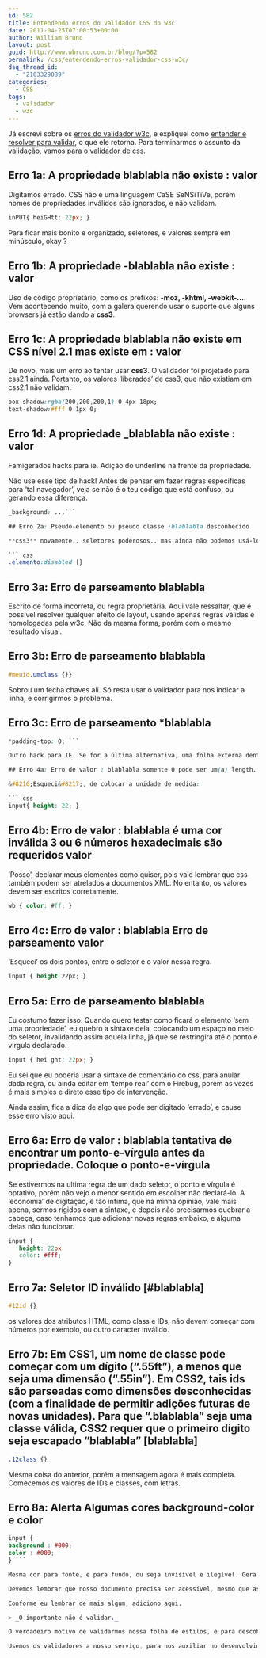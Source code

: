 ```yaml
---
id: 582
title: Entendendo erros do validador CSS do w3c
date: 2011-04-25T07:00:53+00:00
author: William Bruno
layout: post
guid: http://www.wbruno.com.br/blog/?p=582
permalink: /css/entendendo-erros-validador-css-w3c/
dsq_thread_id:
  - "2103329089"
categories:
  - CSS
tags:
  - validador
  - w3c
---
```

Já escrevi sobre os [erros do validador w3c](https://wbruno.com.br/html/entendendo-erros-validador-html-w3c/), e expliquei como [entender e resolver para validar](https://wbruno.com.br/html/entendendo-erros-validador-html-w3c-parte-2/), o que ele retorna. Para terminarmos o assunto da validação, vamos para o <a href="http://jigsaw.w3.org/css-validator/" target="_blank">validador de css</a>.

<!--more-->

## Erro 1a: A propriedade blablabla não existe : valor

Digitamos errado. CSS não é uma linguagem CaSE SeNSiTiVe, porém nomes de propriedades inválidos são ignorados, e não validam.

``` css
inPUT{ heiGHtt: 22px; }
```

Para ficar mais bonito e organizado, seletores, e valores sempre em minúsculo, okay ?

## Erro 1b: A propriedade -blablabla não existe : valor

Uso de código proprietário, como os prefixos: **-moz, -khtml, -webkit-&#8230;**. Vem acontecendo muito, com a galera querendo usar o suporte que alguns browsers já estão dando a **css3**.

## Erro 1c: A propriedade blablabla não existe em CSS nível 2.1 mas existe em : valor

De novo, mais um erro ao tentar usar **css3**. O validador foi projetado para css2.1 ainda. Portanto, os valores &#8216;liberados&#8217; de css3, que não existiam em css2.1 não validam.

``` css
box-shadow:rgba(200,200,200,1) 0 4px 18px;
text-shadow:#fff 0 1px 0;
```

## Erro 1d: A propriedade _blablabla não existe : valor

Famigerados hacks para ie. Adição do underline na frente da propriedade.

Não use esse tipo de hack! Antes de pensar em fazer regras especificas para &#8216;tal navegador&#8217;, veja se não é o teu código que está confuso, ou gerando essa diferença.

``` css
_background: ...```

## Erro 2a: Pseudo-elemento ou pseudo classe :blablabla desconhecido

**css3** novamente.. seletores poderosos.. mas ainda não podemos usá-los de forma simples e crossbrowser.

``` css
.elemento:disabled {}
```

## Erro 3a: Erro de parseamento blablabla

Escrito de forma incorreta, ou regra proprietária. Aqui vale ressaltar, que é possível resolver qualquer efeito de layout, usando apenas regras válidas e homologadas pela w3c. Não da mesma forma, porém com o mesmo resultado visual.

## Erro 3b: Erro de parseamento blablabla

``` css
#meuid.umclass {}}
```

Sobrou um fecha chaves ali. Só resta usar o validador para nos indicar a linha, e corrigirmos o problema.

## Erro 3c: Erro de parseamento *blablabla

``` css
*padding-top: 0; ```

Outro hack para IE. Se for a última alternativa, uma folha externa dentro de um comentário condicional, é muito mais elegante e simples de dar manutenção do que esse tipo de hack.

## Erro 4a: Erro de valor : blablabla somente 0 pode ser um(a) length. Você deve declarar uma unidade de medida para o número : valor

&#8216;Esqueci&#8217;, de colocar a unidade de medida:

``` css
input{ height: 22; }
```

## Erro 4b: Erro de valor : blablabla é uma cor inválida 3 ou 6 números hexadecimais são requeridos valor

&#8216;Posso&#8217;, declarar meus elementos como quiser, pois vale lembrar que css também podem ser atrelados a documentos XML. No entanto, os valores devem ser escritos corretamente.

``` css
wb { color: #ff; }
```

## Erro 4c: Erro de valor : blablabla Erro de parseamento valor

&#8216;Esqueci&#8217; os dois pontos, entre o seletor e o valor nessa regra.

``` css
input { height 22px; }
```

## Erro 5a: Erro de parseamento blablabla

Eu costumo fazer isso. Quando quero testar como ficará o elemento &#8216;sem uma propriedade&#8217;, eu quebro a sintaxe dela, colocando um espaço no meio do seletor, invalidando assim aquela linha, já que se restringirá até o ponto e virgula declarado.

``` css
input { hei ght: 22px; }
```

Eu sei que eu poderia usar a sintaxe de comentário do css, para anular dada regra, ou ainda editar em &#8216;tempo real&#8217; com o Firebug, porém as vezes é mais simples e direto esse tipo de intervenção.

Ainda assim, fica a dica de algo que pode ser digitado &#8216;errado&#8217;, e cause esse erro visto aqui.

## Erro 6a: Erro de valor : blablabla tentativa de encontrar um ponto-e-vírgula antes da propriedade. Coloque o ponto-e-vírgula

Se estivermos na ultima regra de um dado seletor, o ponto e vírgula é optativo, porém não vejo o menor sentido em escolher não declará-lo. A &#8216;economia&#8217; de digitação, é tão ínfima, que na minha opinião, vale mais apena, sermos rígidos com a sintaxe, e depois não precisarmos quebrar a cabeça, caso tenhamos que adicionar novas regras embaixo, e alguma delas não funcionar.

``` css
input {
   height: 22px
   color: #fff;
}
```

## Erro 7a: Seletor ID inválido [#blablabla]

``` css
#12id {}
```

os valores dos atributos HTML, como class e IDs, não devem começar com números por exemplo, ou outro caracter inválido.

## Erro 7b: Em CSS1, um nome de classe pode começar com um dígito (&#8220;.55ft&#8221;), a menos que seja uma dimensão (&#8220;.55in&#8221;). Em CSS2, tais ids são parseadas como dimensões desconhecidas (com a finalidade de permitir adições futuras de novas unidades). Para que &#8220;.blablabla&#8221; seja uma classe válida, CSS2 requer que o primeiro dígito seja escapado &#8220;blablabla&#8221; [blablabla]

``` css
.12class {}
```

Mesma coisa do anterior, porém a mensagem agora é mais completa. Comecemos os valores de IDs e classes, com letras.

## Erro 8a: Alerta Algumas cores background-color e color

``` css
input {
background : #000;
color : #000;
} ```

Mesma cor para fonte, e para fundo, ou seja invisível e ilegível. Gera um alert do validador.

Devemos lembrar que nosso documento precisa ser acessível, mesmo que as imagens não carreguem.

Conforme eu lembrar de mais algum, adiciono aqui.

> _O importante não é validar._

O verdadeiro motivo de validarmos nossa folha de estilos, é para descobrirmos falhas e erros que demorariamos mais para encontrarmos a olho nu sozinhos. Muitos desses erros, podem gerar comportamentos inesperados, como não funcionar esta ou a próxima regra..

Usemos os validadores a nosso serviço, para nos auxiliar no desenvolvimento do dia a dia.
